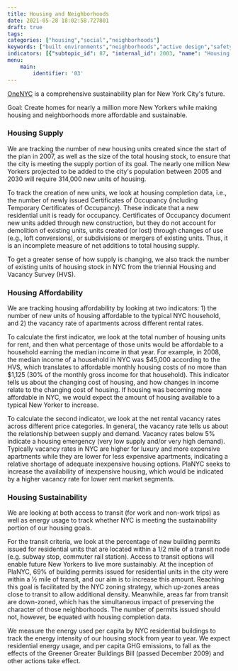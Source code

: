 ```yaml
---
title: Housing and Neighborhoods
date: 2021-05-28 18:02:58.727801
draft: true
tags: 
categories: ["housing","social","neighborhoods"]
keywords: ["built environments","neighborhoods","active design","safety","social","housing"]
indicators: [{"subtopic_id": 87, "internal_id": 2003, "name": "Housing Affordability", "URL": "https://a816-dohbesp.nyc.gov/IndicatorPublic/VisualizationData.aspx?id=2003,719b87,87,Summarize"}, {"subtopic_id": 87, "internal_id": 2002, "name": "Housing Supply ", "URL": "https://a816-dohbesp.nyc.gov/IndicatorPublic/VisualizationData.aspx?id=2002,719b87,87,Summarize"}, {"subtopic_id": 87, "internal_id": 2004, "name": "Housing Sustainability", "URL": "https://a816-dohbesp.nyc.gov/IndicatorPublic/VisualizationData.aspx?id=2004,719b87,87,Summarize"}]
menu:
    main:
        identifier: '03'
---
```


[OneNYC](http://www1.nyc.gov/html/onenyc/index.html) is a comprehensive sustainability plan for New York City's future.

Goal: Create homes for nearly a million more New Yorkers while making housing and neighborhoods more affordable and sustainable.

### Housing Supply

We are tracking the number of new housing units created since the start of the plan in 2007, as well as the size of the total housing stock, to ensure that the city is meeting the supply portion of its goal. The nearly one million New Yorkers projected to be added to the city's population between 2005 and 2030 will require 314,000 new units of housing.  
  
 To track the creation of new units, we look at housing completion data, i.e., the number of newly issued Certificates of Occupancy (including Temporary Certificates of Occupancy). These indicate that a new residential unit is ready for occupancy. Certificates of Occupancy document new units added through new construction, but they do not account for demolition of existing units, units created (or lost) through changes of use (e.g., loft conversions), or subdivisions or mergers of existing units. Thus, it is an incomplete measure of net additions to total housing supply.  
  
 To get a greater sense of how supply is changing, we also track the number of existing units of housing stock in NYC from the triennial Housing and Vacancy Survey (HVS).

### Housing Affordability

We are tracking housing affordability by looking at two indicators: 1) the number of new units of housing affordable to the typical NYC household, and 2) the vacancy rate of apartments across different rental rates.  

 To calculate the first indicator, we look at the total number of housing units for rent, and then what percentage of those units would be affordable to a household earning the median income in that year. For example, in 2008, the median income of a household in NYC was $45,000 according to the HVS, which translates to affordable monthly housing costs of no more than $1,125 (30% of the monthly gross income for that household). This indicator tells us about the changing cost of housing, and how changes in income relate to the changing cost of housing. If housing was becoming more affordable in NYC, we would expect the amount of housing available to a typical New Yorker to increase.   
  
 To calculate the second indicator, we look at the net rental vacancy rates across different price categories. In general, the vacancy rate tells us about the relationship between supply and demand. Vacancy rates below 5% indicate a housing emergency (very low supply and/or very high demand). Typically vacancy rates in NYC are higher for luxury and more expensive apartments while they are lower for less expensive apartments, indicating a relative shortage of adequate inexpensive housing options. PlaNYC seeks to increase the availability of inexpensive housing, which would be indicated by a higher vacancy rate for lower rent market segments.


### Housing Sustainability

We are looking at both access to transit (for work and non-work trips) as well as energy usage to track whether NYC is meeting the sustainability portion of our housing goals.  
  
 For the transit criteria, we look at the percentage of new building permits issued for residential units that are located within a 1/2 mile of a transit node (e.g. subway stop, commuter rail station). Access to transit options will enable future New Yorkers to live more sustainably. At the inception of PlaNYC, 69% of building permits issued for residential units in the city were within a ½ mile of transit, and our aim is to increase this amount. Reaching this goal is facilitated by the NYC zoning strategy, which up-zones areas close to transit to allow additional density. Meanwhile, areas far from transit are down-zoned, which has the simultaneous impact of preserving the character of those neighborhoods. The number of permits issued should not, however, be equated with housing completion data.  
  
 We measure the energy used per capita by NYC residential buildings to track the energy intensity of our housing stock from year to year. We expect residential energy usage, and per capita GHG emissions, to fall as the effects of the Greener Greater Buildings Bill (passed December 2009) and other actions take effect.
